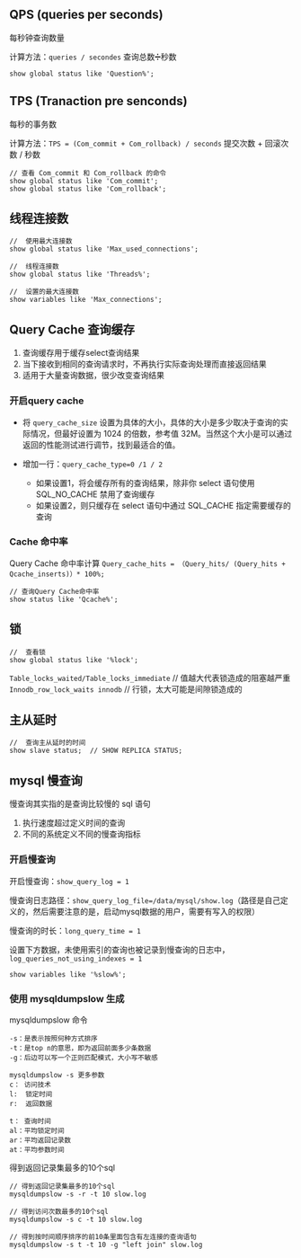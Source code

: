 ## **QPS (queries per seconds)** 

每秒钟查询数量

计算方法：`queries / secondes` 查询总数➗秒数

```
show global status like 'Question%';
```

## **TPS (Tranaction pre senconds)** 

每秒的事务数

计算方法：`TPS = (Com_commit + Com_rollback) / seconds` 提交次数 + 回滚次数 / 秒数

```
// 查看 Com_commit 和 Com_rollback 的命令
show global status like 'Com_commit';  
show global status like 'Com_rollback';
```

## **线程连接数**

```
//  使用最大连接数
show global status like 'Max_used_connections';

//  线程连接数
show global status like 'Threads%';

//  设置的最大连接数
show variables like 'Max_connections';
```

## **Query Cache 查询缓存**

1. 查询缓存用于缓存select查询结果
2. 当下接收到相同的查询请求时，不再执行实际查询处理而直接返回结果
3. 适用于大量查询数据，很少改变查询结果

### 开启query cache

* 将 `query_cache_size` 设置为具体的大小，具体的大小是多少取决于查询的实际情况，但最好设置为 1024 的倍数，参考值 32M。当然这个大小是可以通过返回的性能测试进行调节，找到最适合的值。

* 增加一行：`query_cache_type=0 /1 / 2`

  * 如果设置1，将会缓存所有的查询结果，除非你 select 语句使用 SQL_NO_CACHE 禁用了查询缓存
  * 如果设置2，则只缓存在 select 语句中通过 SQL_CACHE 指定需要缓存的查询

### Cache 命中率

Query Cache 命中率计算
`Query_cache_hits = （Query_hits/ (Query_hits + Qcache_inserts)）* 100%;`

```
// 查询Query Cache命中率
show status like 'Qcache%';
```

## 锁

```
//  查看锁
show global status like '%lock';
```

`Table_locks_waited/Table_locks_immediate` // 值越大代表锁造成的阻塞越严重
`Innodb_row_lock_waits innodb` // 行锁，太大可能是间隙锁造成的

## **主从延时**

```
//  查询主从延时的时间
show slave status;  // SHOW REPLICA STATUS;
```

## **mysql 慢查询**

慢查询其实指的是查询比较慢的 sql 语句

1. 执行速度超过定义时间的查询
2. 不同的系统定义不同的慢查询指标

### 开启慢查询

开启慢查询：`show_query_log = 1 `

慢查询日志路径：`show_query_log_file=/data/mysql/show.log`（路径是自己定义的，然后需要注意的是，启动mysql数据的用户，需要有写入的权限）

 慢查询的时长：`long_query_time = 1 `

设置下方数据，未使用索引的查询也被记录到慢查询的日志中，`log_queries_not_using_indexes = 1`

```
show variables like '%slow%';
```

### 使用 mysqldumpslow 生成

mysqldumpslow 命令

```
-s：是表示按照何种方式排序
-t：是top n的意思，即为返回前面多少条数据
-g：后边可以写一个正则匹配模式，大小写不敏感

mysqldumpslow -s 更多参数
c： 访问技术
l:  锁定时间
r:  返回数据

t： 查询时间
al：平均锁定时间
ar：平均返回记录数
at：平均参数时间
```

得到返回记录集最多的10个sql

```
// 得到返回记录集最多的10个sql
mysqldumpslow -s -r -t 10 slow.log

// 得到访问次数最多的10个sql
mysqldumpslow -s c -t 10 slow.log

// 得到按时间顺序排序的前10条里面包含有左连接的查询语句
mysqldumpslow -s t -t 10 -g "left join" slow.log
```
